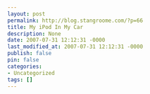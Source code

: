```yaml
---
layout: post
permalink: http://blog.stangroome.com/?p=66
title: My iPod In My Car
description: None
date: 2007-07-31 12:12:31 -0000
last_modified_at: 2007-07-31 12:12:31 -0000
publish: false
pin: false
categories:
- Uncategorized
tags: []
---
```

<![CDATA[

[![Not my car](http://www.codeassassin.com/blog/content/binary/WindowsLiveWriter/MyiPodInMyCar_1273C/wallcar_1.jpg)](http://www.flickr.com/photos/wupperhippo/938767990/) About twelve months ago I bought a new car and installed some basic necessities: alarm, central locking, and a better-than-factory stereo. For the stereo I picked up the now superceded [Pioneer DEH-P4850MP "CD Tuner"](http://www.pioneer.com.au/products/car_entertainment/CD_Tuners/index.html). I chose this model because it had good features for the price bracket and Pioneer seemed to have the best iPod support at the time.

Pioneer's iPod integration came in the form of the CD-IB100 II interface adaptor, a small module with the iPod dock connector on one end of cable and the Pioneer proprietary P-Bus connector found on most Pioneer car stereos. With a quick [specialist installation](http://www.corjay.com.au/), I had my [iPod 30GB Video](http://www.apple.com/ipod/specs.html) ready to crank.

For playing the music collection on my ipod through the car speaker system the Pioneer setup is great. For seeing and controlling what I'm listening too, there is definitely room for improvement.

The head unit has a 16-character alphanumerical display that scrolls artist and title information from audio discs with CD-TEXT. The iPod has full ID3v2 artist, album, title and all sorts of other information for each song. Combined the Pioneer equipments works together with the iPod to present the first eight characters only. I have it set to show artist because eight letters of a song title are quite useless but [William Hung](http://en.wikipedia.org/wiki/William_Hung), [William Orbit](http://en.wikipedia.org/wiki/William_Orbit), and [William Shatner](http://en.wikipedia.org/wiki/William_Shatner) are indistinguishable on the display.

The head unit also allows (forces) you to navigate the songs on your iPod via the stereo controls or the stereo's remote. You can navigate by artist, album, song, genre and even iTunes play list but after every press of the next or previous button, there is a delay while the iPod seeks to the first song in your selection and starts playing it. When you're listening to [Bruce Dickinson](http://en.wikipedia.org/wiki/Bruce_Dickinson) and want to switch to [Nick Cave](http://en.wikipedia.org/wiki/Nick_Cave) it is very painful waiting for each of the artists in between to start playing before you can push the skip button again. The Pioneer iPod adapter is a great example of electronic hardware engineers developing end-user software.

Thankfully, while the iPod's built in controls are disabled when connected to the stereo it is really easy to disconnect it to queue songs the normal way or to take the iPod with you when you leave the car. The iPod also does a great job of remembering the current position in the current song when you turn the car off or disconnect the iPod.

Ultimately I'm happy with the system and have created five basic mood-oriented random play lists to minimise navigation pain. My fiancee isn't as happy though as most of the music is mine and while I like to listen to some more obscure [stuff](http://en.wikipedia.org/wiki/They_Might_Be_Giants), she prefers mainstream songs.

]]>
